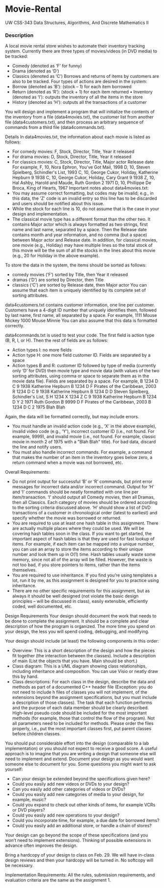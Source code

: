 # Movie-Rental

UW CSS-343 Data Structures, Algorithms, And Discrete Mathematics II

### Description

A local movie rental store wishes to automate their inventory tracking system. Currently there are three types of movies/videos (in DVD media) to be tracked: 

  * Comedy (denoted as ‘F’ for funny) 
  * Drama (denoted as ‘D’) 
  * Classics (denoted as ‘C’) Borrows and returns of items by customers are also to be tracked. Four types of actions are desired in the system: 
  * Borrow (denoted as ‘B’): (stock – 1) for each item borrowed 
  * Return (denoted as ‘R’): (stock + 1) for each item returned • Inventory (denoted as ‘I’): outputs the inventory of all the items in the store 
  * History (denoted as ‘H’): outputs all the transactions of a customer 

You will design and implement a program that will initialize the contents of the inventory from a file (data4movies.txt), the customer list from another file (data4customers.txt), and then process an arbitrary sequence of commands from a third file (data4commands.txt).

Details In data4movies.txt, the information about each movie is listed as follows: 

  * For comedy movies: F, Stock, Director, Title, Year it released 
  * For drama movies: D, Stock, Director, Title, Year it released 
  * For classics movies: C, Stock, Director, Title, Major actor Release date For example, F, 10, Nora Ephron, You've Got Mail, 1998 D, 10, Steven Spielberg, Schindler's List, 1993 C, 10, George Cukor, Holiday, Katherine Hepburn 9 1938 C, 10, George Cukor, Holiday, Cary Grant 9 1938 Z, 10, Hal Ashby, Harold and Maude, Ruth Gordon 2 1971 D, 10, Phillippe De Broca, King of Hearts, 1967 Important notes about data4movies.txt: 
  * You may assume correct formatting, but codes may be invalid; e.g., in this data, the 'Z' code is an invalid entry so this line has to be discarded and users should be notified about this issue. 
  * While the stock for each line is 10, do not assume that is the case in your design and implementation. 
  * The classical movie type has a different format than the other two. It contains Major actor which is always formatted as two strings, first name and last name, separated by a space. Then the Release date contains month and year information, and no comma (but a space) between 
Major actor and Release date. In addition, for classical movies, one movie (e.g., Holiday) may have multiple lines so the total stock of this movie will be the sum of all the stocks in the lines about this movie (e.g., 20 for Holiday in the above example). 

To store the data in the system, the items should be sorted as follows: 

  * comedy movies (‘F’) sorted by Title, then Year it released 
  * dramas (‘D’) are sorted by Director, then Title 
  * classics (‘C’) are sorted by Release date, then Major actor You can assume that each item is uniquely identified by its complete set of sorting attributes. 
  
data4customers.txt contains customer information, one line per customer. Customers have a 4-digit ID number that uniquely identifies them, followed by last name, first name, all separated by a space. For example, 1111 Mouse Mickey 1000 Mouse Minnie You can also assume that this data is formatted correctly. 

data4commands.txt is used to test your code. The first field is action type (B, R, I, or H). Then the rest of fields are as follows:

  * Action types I: no more fields 
  * Action type H: one more field customer ID. Fields are separated by a space 
  * Action types B and R: customer ID followed by type of media (currently only ‘D’ for DVD) then movie type and movie data (with values of the two sorting attributes, using comma or space to separate them as in the movie data file). Fields are separated by a space. For example, B 1234 D C 9 1938 Katherine Hepburn B 1234 D F Pirates of the Caribbean, 2003 R 1234 D C 9 1938 Katherine Hepburn B 1234 D D Steven Spielberg, Schindler's List, S H 1234 X 1234 Z C 9 1938 Katherine Hepburn B 1234 D Y 2 1971 Ruth Gordon B 9999 D F Pirates of the Caribbean, 2003 B 1234 D C 2 1975 Blah Blah 
  
Again, the data will be formatted correctly, but may include errors.

  * You must handle an invalid action code (e.g., ‘X’ in the above example), invalid video code (e.g., ‘Y’), incorrect customer ID (i.e., not found. For example, 9999), and invalid movie (i.e., not found. For example, classic movie in month 2 of 1975 with a "Blah Blah" title). For bad data, discard the line and notify users. 
  * You must also handle incorrect commands. For example, a command that makes the number of an item in the inventory goes below zero, a return command when a movie was not borrowed, etc.
  
Overall Requirements:

  * Do not print output for successful ‘B’ or ‘R’ commands, but print error messages for incorrect data and/or incorrect command. Output for ‘H’ and ‘I’ commands should be neatly formatted with one line per item/transaction. ‘I’ should output all Comedy movies, then all Dramas, then all Classics. Each category of movies should be ordered according to the sorting criteria 
discussed above. ‘H’ should show a list of DVD transactions of a customer in chronological order (latest to earliest) and specify whether the movie was borrowed or returned. 
  * You are required to use at least one hash table in this assignment. There are actually multiple places where they could be used. We will be covering hash tables soon in the class. If you want to get started, the important aspect of hash tables is that they are used for fast lookup of items. For example, if each item can be mapped into a unique number, you can use an array to store the items according to their unique number and look them up in O(1) time. Hash tables usually waste some memory, since not all of the array will be filled. However, the waste is not too bad, if you store pointers to items, rather than the items themselves. 
  * You are required to use inheritance. If you find you’re using templates a lot, run it by me, as this assignment is designed for you to practice using inheritance. 
  * There are no other specific requirements for this assignment, but as always it should be well designed (not violate the basic design principles – will be discussed in class), easily extensible, efficiently coded, well documented, etc. 

Design Requirements Your design should document the work that needs to be done to complete the assignment. It should be a complete and clear description of how the program is organized. The more time you spend on your design, the less you will spend coding, debugging, and modifying.

Your design should include (at least) the following components in this order:

  * Overview: This is a short description of the design and how the pieces fit together (the interaction between the classes). Include a description of main (List the objects that you have. Main should be short.) 
  * Class diagram: This is a UML diagram showing class relationships, including inheritance and composition. You can use Visio or neatly draw this by hand. 
  * Class descriptions: For each class in the design, describe the data and methods as part of a documented C++ header file (Exception: you do not need to include h files of classes you will not implement, of the extensions beyond the assignment specifications, but you must include a description of those classes). The task that each function performs and the purpose of each data member should be clearly described. High-level pseudo code should be included for the most important methods (for example, those that control the flow of the program). Not all parameters need to be included for methods. Please order the files properly, i.e., put the most important classes first, put parent classes before children classes.
  
You should put considerable effort into the design (comparable to a lab implementation) or you should not expect to receive a good score. A useful approach is to imagine that you are writing a design that someone else will need to implement and extend. Document your design as you would want someone else to document for you. Some questions you might want to ask yourself:

  * Can your design be extended beyond the specifications given here? 
  * Could you easily add new videos or DVDs to your design? 
  * Can you easily add other categories of videos or DVDs? 
  * Could you easily add new categories of media to your design, for example, music? 
  * Could you expand to check out other kinds of items, for example VCRs or DVD players? 
  * Could you easily add new operations to your design? 
  * Could you incorporate time, for example, a due date for borrowed items? 
  * Could you easily add an additional store, or handle a chain of stores?
  
Your design can go beyond the scope of these specifications (and you won’t need to implement extensions). Thinking of possible extensions in advance often improves the design.

Bring a hardcopy of your design to class on Feb. 29. We will have in-class design reviews and then your hardcopy will be turned in. No softcopy will be necessary.

Implementation Requirements: All the rules, submission requirements, and evaluation criteria are the same as the assignment 1.
